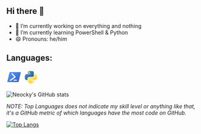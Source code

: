 ## Hi there 👋
 
- 🔭 I’m currently working on everything and nothing
- 🌱 I’m currently learning PowerShell & Python
- 😄 Pronouns: he/him

## Languages:
<img src="https://raw.githubusercontent.com/vscode-icons/vscode-icons/master/icons/file_type_powershell.svg" alt="PowerShell" width="40" height="40"/> <img src="https://raw.githubusercontent.com/devicons/devicon/master/icons/python/python-original.svg" alt="Python" width="40" height="40"/>

![Neocky's GitHub stats](https://github-readme-stats.vercel.app/api?username=Neocky&theme=dark&show_icons=true)  
  
*NOTE: Top Languages does not indicate my skill level or anything like that, it's a GitHub metric of which languages have the most code on GitHub.*  
  
[![Top Langs](https://github-readme-stats.vercel.app/api/top-langs/?username=Neocky&theme=dark&layout=compact)](https://github.com/anuraghazra/github-readme-stats)

<!--
**Neocky/neocky** is a ✨ _special_ ✨ repository because its `README.md` (this file) appears on your GitHub profile.

Here are some ideas to get you started:

- 🔭 I’m currently working on ...
- 🌱 I’m currently learning ...
- 👯 I’m looking to collaborate on ...
- 🤔 I’m looking for help with ...
- 💬 Ask me about ...
- 📫 How to reach me: ...
- 😄 Pronouns: ...
- ⚡ Fun fact: ...
-->
